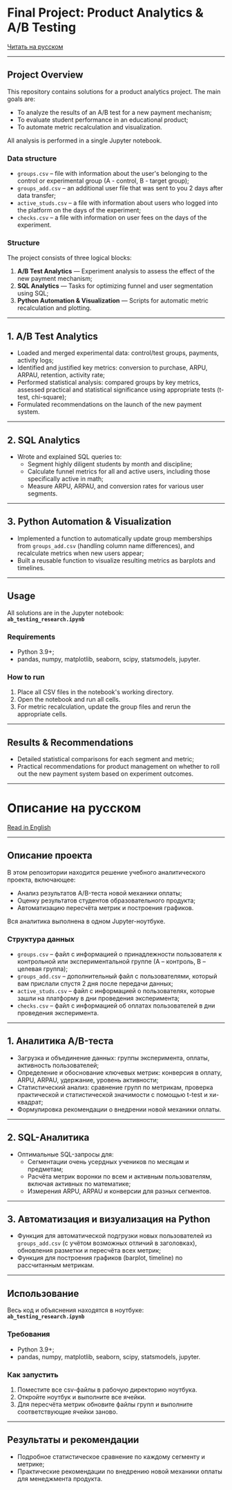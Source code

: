 # Final Project: Product Analytics & A/B Testing

[Читать на русском](#описание-на-русском)

---

## Project Overview

This repository contains solutions for a product analytics project. The main goals are:
- To analyze the results of an A/B test for a new payment mechanism;
- To evaluate student performance in an educational product;
- To automate metric recalculation and visualization.

All analysis is performed in a single Jupyter notebook.

### Data structure
- `groups.csv` – file with information about the user's belonging to the control or experimental group (A - control, B - target group);
- `groups_add.csv` – an additional user file that was sent to you 2 days after data transfer;
- `active_studs.csv` – a file with information about users who logged into the platform on the days of the experiment;
- `checks.csv` – a file with information on user fees on the days of the experiment.

### Structure

The project consists of three logical blocks:
1. **A/B Test Analytics** — Experiment analysis to assess the effect of the new payment mechanism;
2. **SQL Analytics** — Tasks for optimizing funnel and user segmentation using SQL;
3. **Python Automation & Visualization** — Scripts for automatic metric recalculation and plotting.

---

## 1. A/B Test Analytics

- Loaded and merged experimental data: control/test groups, payments, activity logs;
- Identified and justified key metrics: conversion to purchase, ARPU, ARPAU, retention, activity rate;
- Performed statistical analysis: compared groups by key metrics, assessed practical and statistical significance using appropriate tests (t-test, chi-square);
- Formulated recommendations on the launch of the new payment system.

---

## 2. SQL Analytics

- Wrote and explained SQL queries to:
    - Segment highly diligent students by month and discipline;
    - Calculate funnel metrics for all and active users, including those specifically active in math;
    - Measure ARPU, ARPAU, and conversion rates for various user segments.

---

## 3. Python Automation & Visualization

- Implemented a function to automatically update group memberships from `groups_add.csv` (handling column name differences), and recalculate metrics when new users appear;
- Built a reusable function to visualize resulting metrics as barplots and timelines.

---

## Usage

All solutions are in the Jupyter notebook:  
**`ab_testing_research.ipynb`**

### Requirements

- Python 3.9+;
- pandas, numpy, matplotlib, seaborn, scipy, statsmodels, jupyter.

### How to run

1. Place all CSV files in the notebook's working directory.
2. Open the notebook and run all cells.
3. For metric recalculation, update the group files and rerun the appropriate cells.

---

## Results & Recommendations

- Detailed statistical comparisons for each segment and metric;
- Practical recommendations for product management on whether to roll out the new payment system based on experiment outcomes.

---

# Описание на русском

[Read in English](#project-overview)

---

## Описание проекта

В этом репозитории находится решение учебного аналитического проекта, включающее:
- Анализ результатов A/B-теста новой механики оплаты;
- Оценку результатов студентов образовательного продукта;
- Автоматизацию пересчёта метрик и построения графиков.

Вся аналитика выполнена в одном Jupyter-ноутбуке.

### Структура данных
- `groups.csv` – файл с информацией о принадлежности пользователя к контрольной или экспериментальной группе (А – контроль, B – целевая группа);
- `groups_add.csv` – дополнительный файл с пользователями, который вам прислали спустя 2 дня после передачи данных;
- `active_studs.csv` – файл с информацией о пользователях, которые зашли на платформу в дни проведения эксперимента;
- `checks.csv` – файл с информацией об оплатах пользователей в дни проведения эксперимента.

---

## 1. Аналитика A/B-теста

- Загрузка и объединение данных: группы эксперимента, оплаты, активность пользователей;
- Определение и обоснование ключевых метрик: конверсия в оплату, ARPU, ARPAU, удержание, уровень активности;
- Статистический анализ: сравнение групп по метрикам, проверка практической и статистической значимости с помощью t-test и хи-квадрат;
- Формулировка рекомендации о внедрении новой механики оплаты.

---

## 2. SQL-Аналитика

- Оптимальные SQL-запросы для:
    - Сегментации очень усердных учеников по месяцам и предметам;
    - Расчёта метрик воронки по всем и активным пользователям, включая активных по математике;
    - Измерения ARPU, ARPAU и конверсии для разных сегментов.

---

## 3. Автоматизация и визуализация на Python

- Функция для автоматической подгрузки новых пользователей из `groups_add.csv` (с учётом возможных отличий в заголовках), обновления разметки и пересчёта всех метрик;
- Функция для построения графиков (barplot, timeline) по рассчитанным метрикам.

---

## Использование

Весь код и объяснения находятся в ноутбуке:  
**`ab_testing_research.ipynb`**

### Требования

- Python 3.9+;
- pandas, numpy, matplotlib, seaborn, scipy, statsmodels, jupyter.

### Как запустить

1. Поместите все csv-файлы в рабочую директорию ноутбука.
2. Откройте ноутбук и выполните все ячейки.
3. Для пересчёта метрик обновите файлы групп и выполните соответствующие ячейки заново.

---

## Результаты и рекомендации

- Подробное статистическое сравнение по каждому сегменту и метрике;
- Практические рекомендации по внедрению новой механики оплаты для менеджмента продукта.


